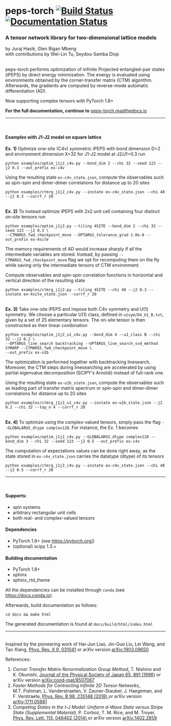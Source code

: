 # peps-torch [![Build Status](https://travis-ci.com/jurajHasik/peps-torch.svg?branch=master)](https://travis-ci.com/jurajHasik/tn-torch) [![Documentation Status](https://readthedocs.org/projects/peps-torch/badge/?version=latest)](https://peps-torch.readthedocs.io/en/latest/?badge=latest)
### A tensor network library for two-dimensional lattice models
by Juraj Hasik, Glen Bigan Mbeng\
with contributions by Wei-Lin Tu, Seydou-Samba Diop


\
peps-torch performs optimization of infinite Projected entangled-pair states (iPEPS) 
by direct energy minimization. The energy is evaluated using environments obtained 
by the corner-transfer matrix (CTM) algorithm. Afterwards, the gradients are computed by reverse-mode 
automatic differentiation (AD).

Now supporting complex tensors with PyTorch 1.8+

**For the full documentation, continue to** [peps-torch.readthedocs.io](https://peps-torch.readthedocs.io)
* * *
<br>

#### Examples with J1-J2 model on square lattice
**Ex. 1)** Optimize one-site (C4v) symmetric iPEPS with bond dimension D=2
and environment dimension X=32 for J1-J2 model at J2/J1=0.3 run 

```
python examples/optim_j1j2_c4v.py --bond_dim 2 --chi 32 --seed 123 --j2 0.3 --out_prefix ex-c4v
```
Using the resulting state `ex-c4v_state.json`, compute the observables such as spin-spin 
and dimer-dimer correlations for distance up to 20 sites

```
python examples/ctmrg_j1j2_c4v.py --instate ex-c4v_state.json --chi 48 --j2 0.3 --corrf_r 20
```

\
**Ex. 2)** To instead optimize iPEPS with 2x2 unit cell containing four distinct on-site tensors run

```
python examples/optim_j1j2.py --tiling 4SITE --bond_dim 2 --chi 32 --seed 123 --j2 0.3 \
--CTMARGS_fwd_checkpoint_move --OPTARGS_tolerance_grad 1.0e-8 --out_prefix ex-4site
```

The memory requirements of AD would increase sharply if all the intermediate variables are stored.
Instead, by passing `--CTMARGS_fwd_checkpoint_move` flag we opt for recomputing them on the fly 
while saving only the intermediate tensors of CTM environment.

Compute observables and spin-spin correlation functions in horizontal and vertical direction
of the resulting state

```
python examples/ctmrg_j1j2.py --tiling 4SITE --chi 48 --j2 0.3 --instate ex-4site_state.json --corrf_r 20
```

\
**Ex. 3)** Take one-site iPEPS and impose both C4v symmetry and U(1) symmetry. We choose a particular U(1) class,
defined in `u1sym/D4_U1_B.txt`, given by a set of 25 elementary tensors. The on-site tensor is then constructed
as their linear combination

```
python examples/optim_j1j2_u1_c4v.py --bond_dim 4 --u1_class B --chi 32 --j2 0.2 \
--OPTARGS_line_search backtracking --OPTARGS_line_search_svd_method SYMARP --CTMARGS_fwd_checkpoint_move \
--out_prefix ex-u1b
```

The optimization is performed together with backtracking linesearch. Moreover, the CTM steps during linesearching are accelerated
by using partial eigenvalue decomposition (SCIPY's Arnoldi) instead of full-rank one.

Using the resulting state `ex-u1b_state.json`, compute the observables such as leading part of transfer matrix spectrum or spin-spin 
and dimer-dimer correlations for distance up to 20 sites

```
python examples/ctmrg_j1j2_u1_c4v.py --instate ex-u1b_state.json --j2 0.2 --chi 32 --top_n 4 --corrf_r 20
```

\
**Ex. 4)** To optimize using the complex-valued tensors, simply pass the flag `--GLOBALARGS_dtype complex128`. For instance,
the Ex. 1 becomes

```
python examples/optim_j1j2_c4v.py --GLOBALARGS_dtype complex128 --bond_dim 3 --chi 32 --seed 123 --j2 0.5 --out_prefix ex-c4v
```
The computation of expectations values can be done right away, as the state stored in `ex-c4v_state.json` carries the 
datatype (dtype) of its tensors
```
python examples/ctmrg_j1j2_c4v.py --instate ex-c4v_state.json --chi 48 --j2 0.5 --corrf_r 20
```


* * *
<br>

#### Supports:
- spin systems
- arbitrary rectangular unit cells
- both real- and complex-valued tensors

#### Dependencies
- PyTorch 1.8+ (see https://pytorch.org/)
- (optional) scipy 1.3.+

#### Building documentation
- PyTorch 1.8+
- sphinx
- sphinx_rtd_theme


All the dependencies can be installed through ``conda`` (see https://docs.conda.io).

Afterwards, build documentation as follows:

`cd docs && make html`

The generated documentation is found at `docs/build/html/index.html`
* * *
\
Inspired by the pioneering work of Hai-Jun Liao, Jin-Guo Liu, Lei Wang, and Tao Xiang,
[Phys. Rev. X 9, 031041](https://journals.aps.org/prx/abstract/10.1103/PhysRevX.9.031041) or arXiv version [arXiv:1903.09650](https://arxiv.org/abs/1903.09650)

References:

1.	*Corner Transfer Matrix Renormalization Group Method*, T. Nishino and K. Okunishi, 
	[Journal of the Physical Society of Japan 65, 891 (1996)](https://journals.jps.jp/doi/10.1143/JPSJ.65.891) 
	or arXiv version [arXiv:cond-mat/9507087 ](https://arxiv.org/abs/cond-mat/9507087)
2.	*Faster Methods for Contracting Infinite 2D Tensor Networks*,  
	M.T. Fishman, L. Vanderstraeten, V. Zauner-Stauber, J. Haegeman, and F. Verstraete,
	[Phys. Rev. B 98, 235148 (2018) ](https://journals.aps.org/prb/abstract/10.1103/PhysRevB.98.235148)
	or arXiv version [arXiv:1711.05881 ](https://arxiv.org/abs/1711.05881)
3.	*Competing States in the t-J Model: Uniform d-Wave State versus Stripe State (Supplemental Material)*, 
	P. Corboz, T. M. Rice, and M. Troyer, [Phys. Rev. Lett. 113, 046402 (2014) ](https://journals.aps.org/prl/abstract/10.1103/PhysRevLett.113.046402>) or arXiv version 
	[arXiv:1402.2859](https://arxiv.org/abs/1402.2859)
